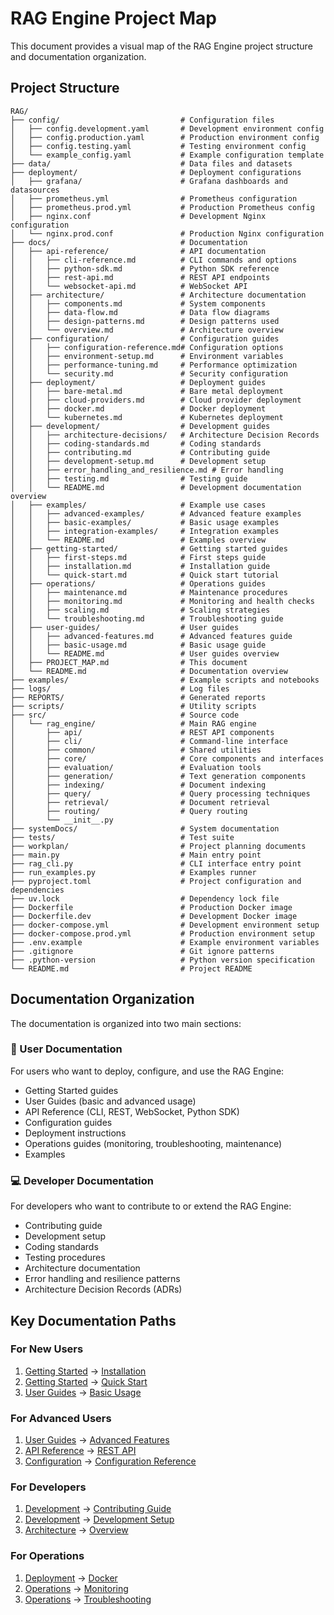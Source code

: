 # RAG Engine Project Map

This document provides a visual map of the RAG Engine project structure and documentation organization.

## Project Structure

```
RAG/
├── config/                           # Configuration files
│   ├── config.development.yaml       # Development environment config
│   ├── config.production.yaml        # Production environment config
│   ├── config.testing.yaml           # Testing environment config
│   └── example_config.yaml           # Example configuration template
├── data/                             # Data files and datasets
├── deployment/                       # Deployment configurations
│   ├── grafana/                      # Grafana dashboards and datasources
│   ├── prometheus.yml                # Prometheus configuration
│   ├── prometheus.prod.yml           # Production Prometheus config
│   ├── nginx.conf                    # Development Nginx configuration
│   └── nginx.prod.conf               # Production Nginx configuration
├── docs/                             # Documentation
│   ├── api-reference/                # API documentation
│   │   ├── cli-reference.md          # CLI commands and options
│   │   ├── python-sdk.md             # Python SDK reference
│   │   ├── rest-api.md               # REST API endpoints
│   │   └── websocket-api.md          # WebSocket API
│   ├── architecture/                 # Architecture documentation
│   │   ├── components.md             # System components
│   │   ├── data-flow.md              # Data flow diagrams
│   │   ├── design-patterns.md        # Design patterns used
│   │   └── overview.md               # Architecture overview
│   ├── configuration/                # Configuration guides
│   │   ├── configuration-reference.md# Configuration options
│   │   ├── environment-setup.md      # Environment variables
│   │   ├── performance-tuning.md     # Performance optimization
│   │   └── security.md               # Security configuration
│   ├── deployment/                   # Deployment guides
│   │   ├── bare-metal.md             # Bare metal deployment
│   │   ├── cloud-providers.md        # Cloud provider deployment
│   │   ├── docker.md                 # Docker deployment
│   │   └── kubernetes.md             # Kubernetes deployment
│   ├── development/                  # Development guides
│   │   ├── architecture-decisions/   # Architecture Decision Records
│   │   ├── coding-standards.md       # Coding standards
│   │   ├── contributing.md           # Contributing guide
│   │   ├── development-setup.md      # Development setup
│   │   ├── error_handling_and_resilience.md # Error handling
│   │   ├── testing.md                # Testing guide
│   │   └── README.md                 # Development documentation overview
│   ├── examples/                     # Example use cases
│   │   ├── advanced-examples/        # Advanced feature examples
│   │   ├── basic-examples/           # Basic usage examples
│   │   ├── integration-examples/     # Integration examples
│   │   └── README.md                 # Examples overview
│   ├── getting-started/              # Getting started guides
│   │   ├── first-steps.md            # First steps guide
│   │   ├── installation.md           # Installation guide
│   │   └── quick-start.md            # Quick start tutorial
│   ├── operations/                   # Operations guides
│   │   ├── maintenance.md            # Maintenance procedures
│   │   ├── monitoring.md             # Monitoring and health checks
│   │   ├── scaling.md                # Scaling strategies
│   │   └── troubleshooting.md        # Troubleshooting guide
│   ├── user-guides/                  # User guides
│   │   ├── advanced-features.md      # Advanced features guide
│   │   ├── basic-usage.md            # Basic usage guide
│   │   └── README.md                 # User guides overview
│   ├── PROJECT_MAP.md                # This document
│   └── README.md                     # Documentation overview
├── examples/                         # Example scripts and notebooks
├── logs/                             # Log files
├── REPORTS/                          # Generated reports
├── scripts/                          # Utility scripts
├── src/                              # Source code
│   └── rag_engine/                   # Main RAG engine
│       ├── api/                      # REST API components
│       ├── cli/                      # Command-line interface
│       ├── common/                   # Shared utilities
│       ├── core/                     # Core components and interfaces
│       ├── evaluation/               # Evaluation tools
│       ├── generation/               # Text generation components
│       ├── indexing/                 # Document indexing
│       ├── query/                    # Query processing techniques
│       ├── retrieval/                # Document retrieval
│       ├── routing/                  # Query routing
│       └── __init__.py
├── systemDocs/                       # System documentation
├── tests/                            # Test suite
├── workplan/                         # Project planning documents
├── main.py                           # Main entry point
├── rag_cli.py                        # CLI interface entry point
├── run_examples.py                   # Examples runner
├── pyproject.toml                    # Project configuration and dependencies
├── uv.lock                           # Dependency lock file
├── Dockerfile                        # Production Docker image
├── Dockerfile.dev                    # Development Docker image
├── docker-compose.yml                # Development environment setup
├── docker-compose.prod.yml           # Production environment setup
├── .env.example                      # Example environment variables
├── .gitignore                        # Git ignore patterns
├── .python-version                   # Python version specification
└── README.md                         # Project README
```

## Documentation Organization

The documentation is organized into two main sections:

### 🚀 User Documentation
For users who want to deploy, configure, and use the RAG Engine:
- Getting Started guides
- User Guides (basic and advanced usage)
- API Reference (CLI, REST, WebSocket, Python SDK)
- Configuration guides
- Deployment instructions
- Operations guides (monitoring, troubleshooting, maintenance)
- Examples

### 💻 Developer Documentation
For developers who want to contribute to or extend the RAG Engine:
- Contributing guide
- Development setup
- Coding standards
- Testing procedures
- Architecture documentation
- Error handling and resilience patterns
- Architecture Decision Records (ADRs)

## Key Documentation Paths

### For New Users
1. [Getting Started](./getting-started/) → [Installation](./getting-started/installation.md)
2. [Getting Started](./getting-started/) → [Quick Start](./getting-started/quick-start.md)
3. [User Guides](./user-guides/) → [Basic Usage](./user-guides/basic-usage.md)

### For Advanced Users
1. [User Guides](./user-guides/) → [Advanced Features](./user-guides/advanced-features.md)
2. [API Reference](./api-reference/) → [REST API](./api-reference/rest-api.md)
3. [Configuration](./configuration/) → [Configuration Reference](./configuration/configuration-reference.md)

### For Developers
1. [Development](./development/) → [Contributing Guide](./development/contributing.md)
2. [Development](./development/) → [Development Setup](./development/development-setup.md)
3. [Architecture](./architecture/) → [Overview](./architecture/overview.md)

### For Operations
1. [Deployment](./deployment/) → [Docker](./deployment/docker.md)
2. [Operations](./operations/) → [Monitoring](./operations/monitoring.md)
3. [Operations](./operations/) → [Troubleshooting](./operations/troubleshooting.md)